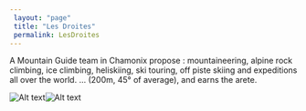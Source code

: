 ```yaml
---
 layout: "page"
 title: "Les Droites"
 permalink: LesDroites
---
```

A Mountain Guide team in Chamonix propose : mountaineering, alpine rock climbing, ice climbing, heliskiing, ski touring, off piste skiing and expeditions all over the world. ... (200m, 45° of average), and earns the arete.


![Alt text](https://www.mountain-forecast.com/system/images/8455/large_illustration/Les-Droites.jpg "Les Droites")![Alt text](https://thumbs.dreamstime.com/b/mountains-chamonix-aiguille-verte-les-droites-26831129.jpg "Les Droites")